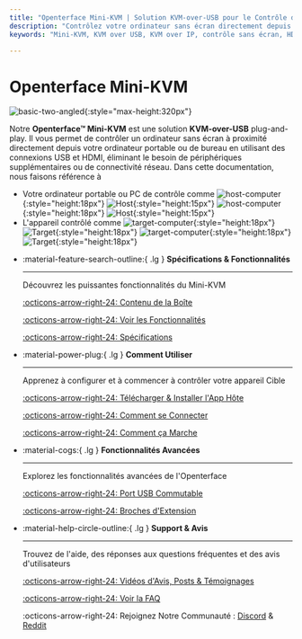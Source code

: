 ```yaml
---
title: "Openterface Mini-KVM | Solution KVM-over-USB pour le Contrôle d'Ordinateur sans Écran"
description: "Contrôlez votre ordinateur sans écran directement depuis votre ordinateur portable avec Openterface Mini-KVM. Une solution KVM-over-USB plug-and-play avec support HDMI, sans réseau requis. Parfait pour les développeurs, les professionnels de l'IT et les postes de travail distants."
keywords: "Mini-KVM, KVM over USB, KVM over IP, contrôle sans écran, HDMI KVM, USB KVM, switch KVM, console KVM, adaptateur crash cart USB, JetKVM, NanoKVM, KiwiKVM, PiKVM, KVM plug and play, VNC, périphériques informatiques"

---
```


# **Openterface Mini-KVM**

![basic-two-angled](https://assets.openterface.com/images/product/basic-two-angled.webp){:style="max-height:320px"}

Notre **Openterface™ Mini-KVM** est une solution **KVM-over-USB** plug-and-play. Il vous permet de contrôler un ordinateur sans écran à proximité directement depuis votre ordinateur portable ou de bureau en utilisant des connexions USB et HDMI, éliminant le besoin de périphériques supplémentaires ou de connectivité réseau. Dans cette documentation, nous faisons référence à

- Votre ordinateur portable ou PC de contrôle comme ![host-computer](https://assets.openterface.com/images/shell-icons/host-computer.svg#only-light){:style="height:18px"} ![Host](https://assets.openterface.com/images/shell-icons/host.svg#only-light){:style="height:15px"} ![host-computer](https://assets.openterface.com/images/shell-icons/host-computer_1.svg#only-dark){:style="height:18px"} ![Host](https://assets.openterface.com/images/shell-icons/host_1.svg#only-dark){:style="height:15px"}
- L'appareil contrôlé comme ![target-computer](https://assets.openterface.com/images/shell-icons/target-computer.svg#only-light){:style="height:18px"} ![Target](https://assets.openterface.com/images/shell-icons/target.svg#only-light){:style="height:18px"} ![target-computer](https://assets.openterface.com/images/shell-icons/target-computer_1.svg#only-dark){:style="height:18px"} ![Target](https://assets.openterface.com/images/shell-icons/target_1.svg#only-dark){:style="height:18px"}

<div class="grid cards" markdown>

-   :material-feature-search-outline:{ .lg } __Spécifications & Fonctionnalités__

    ---

    Découvrez les puissantes fonctionnalités du Mini-KVM

    [:octicons-arrow-right-24: Contenu de la Boîte](/product/minikvm/whats-in-the-box/)

    [:octicons-arrow-right-24: Voir les Fonctionnalités](/product/minikvm/features)

    [:octicons-arrow-right-24: Spécifications](/product/minikvm/specifications)

-   :material-power-plug:{ .lg } __Comment Utiliser__

    ---

    Apprenez à configurer et à commencer à contrôler votre appareil Cible

    [:octicons-arrow-right-24: Télécharger & Installer l'App Hôte](/app)

    [:octicons-arrow-right-24: Comment se Connecter](/product/minikvm/how-to-connect)

    [:octicons-arrow-right-24: Comment ça Marche](/usb-kvm)

-   :material-cogs:{ .lg } __Fonctionnalités Avancées__

    ---

    Explorez les fonctionnalités avancées de l'Openterface

    [:octicons-arrow-right-24: Port USB Commutable](/product/minikvm/usb-switch)

    [:octicons-arrow-right-24: Broches d'Extension](/product/minikvm/extension-pins)

-   :material-help-circle-outline:{ .lg } __Support & Avis__

    ---

    Trouvez de l'aide, des réponses aux questions fréquentes et des avis d'utilisateurs

    [:octicons-arrow-right-24: Vidéos d'Avis, Posts & Témoignages](reviews)

    [:octicons-arrow-right-24: Voir la FAQ](/faq)

    :octicons-arrow-right-24: Rejoignez Notre Communauté : [Discord](/discord) & [Reddit](reddit)
    
</div>
